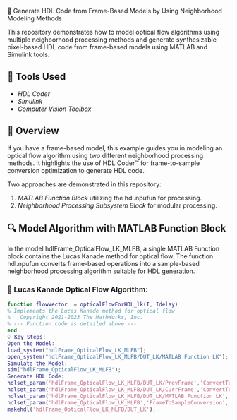 🚀 Generate HDL Code from Frame-Based Models by Using Neighborhood Modeling Methods

This repository demonstrates how to model optical flow algorithms using multiple neighborhood processing methods and generate synthesizable pixel-based HDL code from frame-based models using MATLAB and Simulink tools. 

## 🔧 Tools Used
- *HDL Coder*
- *Simulink*
- *Computer Vision Toolbox*

## 📖 Overview

If you have a frame-based model, this example guides you in modeling an optical flow algorithm using two different neighborhood processing methods. It highlights the use of HDL Coder™ for frame-to-sample conversion optimization to generate HDL code.

Two approaches are demonstrated in this repository:
1. *MATLAB Function Block* utilizing the hdl.npufun for processing.
2. *Neighborhood Processing Subsystem Block* for modular processing.

## 🔍 Model Algorithm with MATLAB Function Block

In the model hdlFrame_OpticalFlow_LK_MLFB, a single MATLAB Function block contains the Lucas Kanade method for optical flow. The function hdl.npufun converts frame-based operations into a sample-based neighborhood processing algorithm suitable for HDL generation.

### 🧩 Lucas Kanade Optical Flow Algorithm:
```matlab
function flowVector  = opticalFlowForHDL_lk(I, Idelay)
% Implements the Lucas Kanade method for optical flow
%   Copyright 2021-2023 The MathWorks, Inc.
% --- Function code as detailed above ---
end
💡 Key Steps:
Open the Model:
load_system("hdlFrame_OpticalFlow_LK_MLFB");
open_system("hdlFrame_OpticalFlow_LK_MLFB/DUT_LK/MATLAB Function LK");
Simulate the Model:
sim("hdlFrame_OpticalFlow_LK_MLFB");
Generate HDL Code:
hdlset_param('hdlFrame_OpticalFlow_LK_MLFB/DUT_LK/PrevFrame','ConvertToSamples','on');
hdlset_param('hdlFrame_OpticalFlow_LK_MLFB/DUT_LK/CurrFrame','ConvertToSamples','on');
hdlset_param('hdlFrame_OpticalFlow_LK_MLFB/DUT_LK/MATLAB Function LK','Architecture','MATLAB Datapath');
hdlset_param('hdlFrame_OpticalFlow_LK_MLFB','FrameToSampleConversion','on');
makehdl('hdlFrame_OpticalFlow_LK_MLFB/DUT_LK');
